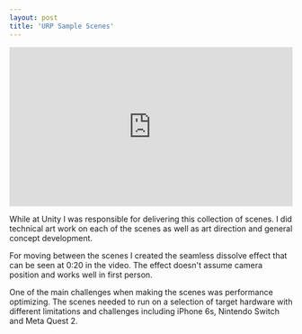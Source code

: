 ```yaml
---
layout: post
title: 'URP Sample Scenes'
---
```


<style>
.video-holder {
  position: relative;
  width: 100%;
  height: 0;
  padding-bottom: 56.25%;
  overflow: hidden;
}
.video-holder iframe {
  position: absolute;
  top: 0;
  left: 0;
  width: 100%;
  height: 100%;
}
</style>
<div class="video-holder">
  <iframe
    id="existing-iframe-example"
    width="640" height="360"
    src="https://www.youtube.com/embed/95caVrs6T4M?playlist=95caVrs6T4M&autoplay=1&mute=1&enablejsapi=1&controls=1&loop=1"
    frameborder="0"
    allowfullscreen
></iframe>
</div>

While at Unity I was responsible for delivering this collection of scenes. I did technical art work on each of the scenes as well as art direction and general concept development. 

For moving between the scenes I created the seamless dissolve effect that can be seen at 0:20 in the video. The effect doesn't assume camera position and works well in first person.

One of the main challenges when making the scenes was performance optimizing. The scenes needed to run on a selection of target hardware with different limitations and challenges including iPhone 6s, Nintendo Switch and Meta Quest 2.

